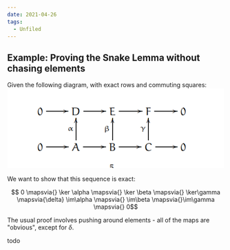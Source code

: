 ```yaml
---
date: 2021-04-26
tags: 
  - Unfiled
---
```


## Example: Proving the Snake Lemma without chasing elements

Given the following diagram, with exact rows and commuting squares:![Capture](../../zettelkasten/figures/Capture%201.png)

We want to show that this sequence is exact:

$$ 0 \mapsvia{} \ker \alpha \mapsvia{} \ker \beta \mapsvia{} \ker\gamma \mapsvia{\delta} \im\alpha \mapsvia{} \im\beta \mapsvia{}\im\gamma \mapsvia{} 0$$

The usual proof involves pushing around elements - all of the maps are "obvious", except for $\delta$.

todo
